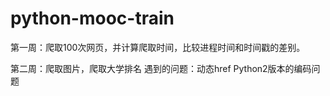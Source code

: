 # python-mooc-train

第一周：爬取100次网页，并计算爬取时间，比较进程时间和时间戳的差别。





第二周：爬取图片，爬取大学排名
遇到的问题：动态href Python2版本的编码问题
